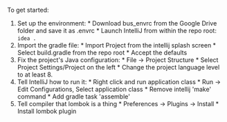 To get started:

1. Set up the environment:
        * Download bus_envrc from the Google Drive folder and save it as .envrc
        * Launch IntelliJ from within the repo root: `idea .`
2. Import the gradle file:
        * Import Project from the intellij splash screen
        * Select build.gradle from the repo root
        * Accept the defaults
3. Fix the project's Java configuration:
        * File -> Project Structure
        * Select Project Settings/Project on the left
        * Change the project language level to at least 8.
4. Tell IntelliJ how to run it:
        * Right click and run application class
        * Run -> Edit Configurations, Select application class
        * Remove intellij 'make' command
        * Add gradle task 'assemble'
5. Tell compiler that lombok is a thing
        * Preferences -> Plugins -> Install
        * Install lombok plugin
